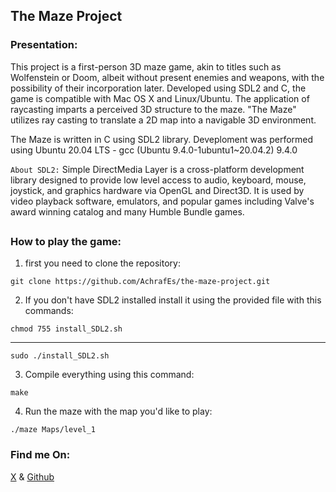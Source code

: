 ## The Maze Project

### Presentation:
This project is a first-person 3D maze game, akin to titles such as Wolfenstein or Doom, albeit without present enemies and weapons, with the possibility of their incorporation later. Developed using SDL2 and C, the game is compatible with Mac OS X and Linux/Ubuntu. The application of raycasting imparts a perceived 3D structure to the maze. "The Maze" utilizes ray casting to translate a 2D map into a navigable 3D environment.

The Maze is written in C using SDL2 library. Deveploment was performed using Ubuntu 20.04 LTS - gcc (Ubuntu 9.4.0-1ubuntu1~20.04.2) 9.4.0

`About SDL2:` Simple DirectMedia Layer is a cross-platform development library designed to provide low level access to audio, keyboard, mouse, joystick, and graphics hardware via OpenGL and Direct3D. It is used by video playback software, emulators, and popular games including Valve's award winning catalog and many Humble Bundle games.

##
### How to play the game:

1. first you need to clone the repository:
```
git clone https://github.com/AchrafEs/the-maze-project.git
```
2. If you don't have SDL2 installed install it using the provided file with this commands:
```
chmod 755 install_SDL2.sh
```
----
```
sudo ./install_SDL2.sh
```
3. Compile everything using this command:
```
make
```
4. Run the maze with the map you'd like to play:
```
./maze Maps/level_1
```

### Find me On:
[X](https://twitter.com/AchrafSeddyq)	&	[Github](https://github.com/AchrafEs)
